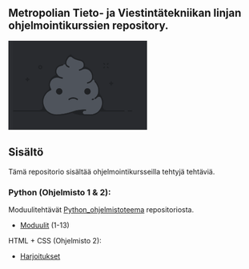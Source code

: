 ## Metropolian Tieto- ja Viestintätekniikan linjan ohjelmointikurssien repository.
![alt text](image.png)
## Sisältö
Tämä repositorio sisältää ohjelmointikursseilla tehtyjä tehtäviä.
### Python (Ohjelmisto 1 & 2): 
Moduulitehtävät [Python_ohjelmistoteema](https://github.com/vesavvo/Python_Ohjelmistoteema) repositoriosta.
- [Moduulit](https://github.com/vituonni/tivi-prog1-2/tree/master/Python)  (1-13)

HTML + CSS (Ohjelmisto 2):
- [Harjoitukset](https://github.com/vituonni/tivi-prog1-2/tree/master/HTML%20%2B%20CSS)